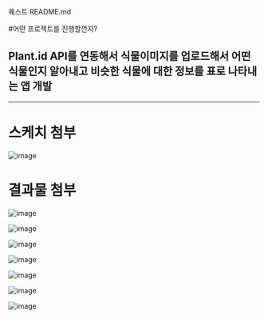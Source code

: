 퀘스트 README.md

#어떤 프로젝트를 진행할껀지?

Plant.id API를 연동해서 식물이미지를 업로드해서 어떤식물인지 알아내고 비슷한 식물에 대한 정보를 표로 나타내는 앱 개발
---


---
# 스케치 첨부

![image](https://github.com/ImOWJ/find_plants_app/assets/130851065/0eacf101-c8ac-45b6-8b3d-d6d413c08435)


# 결과물 첨부  

![image](https://github.com/ImOWJ/find_plants_app/assets/130851065/3626a2f5-2ba6-4268-b24d-c6a047a9ee4c)

![image](https://github.com/ImOWJ/find_plants_app/assets/130851065/a104e2c4-0a42-4dbf-9bf3-c1936794ef83)

![image](https://github.com/ImOWJ/find_plants_app/assets/130851065/528b8d7e-a3e2-4ca4-8b2a-2fab12e6146c)

![image](https://github.com/ImOWJ/find_plants_app/assets/130851065/6bbcee3b-4506-44e2-ad7e-c8d98517fd5a)

![image](https://github.com/ImOWJ/find_plants_app/assets/130851065/57b0d332-78fa-4b86-b293-c7d1c3468af6)

![image](https://github.com/ImOWJ/find_plants_app/assets/130851065/99da2d5c-2294-4865-a503-db1c0511592b)

![image](https://github.com/ImOWJ/find_plants_app/assets/130851065/eb6c2571-fedf-4b54-b8c5-6a0dafbd3396)



